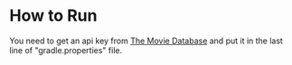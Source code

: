 # How to Run

You need to get an api key from [The Movie Database](https://www.themoviedb.org/documentation/api) and put it in the last line of "gradle.properties" file.
